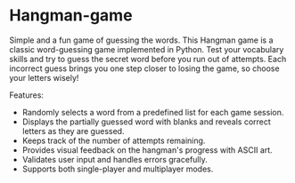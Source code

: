 # Hangman-game
Simple and a fun game of guessing the words.
This Hangman game is a classic word-guessing game implemented in Python. Test your vocabulary skills and try to guess the secret word before you run out of attempts. Each incorrect guess brings you one step closer to losing the game, so choose your letters wisely!

Features:
- Randomly selects a word from a predefined list for each game session.
- Displays the partially guessed word with blanks and reveals correct letters as they are guessed.
- Keeps track of the number of attempts remaining.
- Provides visual feedback on the hangman's progress with ASCII art.
- Validates user input and handles errors gracefully.
- Supports both single-player and multiplayer modes.
